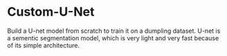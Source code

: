 # Custom-U-Net
Build a U-net model from scratch to train it on a dumpling dataset.
U-net is a sementic segmentation model, which is very light and very fast because of its simple architecture.
